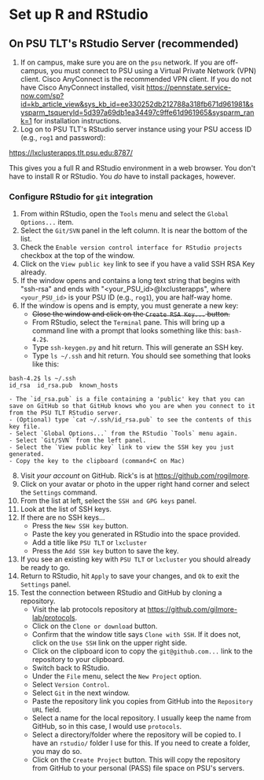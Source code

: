 # Set up R and RStudio

## On PSU TLT's RStudio Server (recommended)

1. If on campus, make sure you are on the `psu` network. 
If you are off-campus, you must connect to PSU using a Virtual Private Network (VPN) client.
Cisco AnyConnect is the recommended VPN client.
If you do not have Cisco AnyConnect installed, visit <https://pennstate.service-now.com/sp?id=kb_article_view&sys_kb_id=ee330252db212788a318fb671d961981&sysparm_tsqueryId=5d397a69db1ea34497c9ffe61d961965&sysparm_rank=1> for installation instructions.
1. Log on to PSU TLT's RStudio server instance using your PSU access ID (e.g., `rog1` and password):

<https://lxclusterapps.tlt.psu.edu:8787/>

This gives you a full R and RStudio environment in a web browser.
You don't have to install R or RStudio.
You *do* have to install packages, however.

### Configure RStudio for `git` integration

1. From within RStudio, open the `Tools` menu and select the `Global Options...` item.
2. Select the `Git/SVN` panel in the left column. It is near the bottom of the list.
3. Check the `Enable version control interface for RStudio projects` checkbox at the top of the window.
4. Click on the `View public key` link to see if you have a valid SSH RSA Key already. 
5. If the window opens and contains a long text string that begins with "ssh-rsa" and ends with "<your_PSU_id>@lxclusterapps", where `<your_PSU_id>` is your PSU ID (e.g., `rog1`), you are half-way home.
6. If the window is opens and is empty, you must generate a new key:
    - ~~Close the window and click on the `Create RSA Key...` button.~~
    - From RStudio, select the `Terminal` pane. This will bring up a command line with a prompt that looks something like this: `bash-4.2$`.
    - Type `ssh-keygen.py` and hit return. This will generate an SSH key.
    - Type `ls ~/.ssh` and hit return. You should see something that looks like this:
```
bash-4.2$ ls ~/.ssh
id_rsa  id_rsa.pub  known_hosts
```
    - The `id_rsa.pub` is a file containing a 'public' key that you can save on GitHub so that GitHub knows who you are when you connect to it from the PSU TLT RStudio server.
    - (Optional) type `cat ~/.ssh/id_rsa.pub` to see the contents of this key file.
    - Select `Global Options...` from the RStudio `Tools` menu again.
    - Select `Git/SVN` from the left panel.
    - Select the `View public key` link to view the SSH key you just generated.
    - Copy the key to the clipboard (command+C on Mac)
8. Visit *your account* on GitHub. Rick's is at <https://github.com/rogilmore>.
9. Click on your avatar or photo in the upper right hand corner and select the `Settings` command.
10. From the list at left, select the `SSH and GPG keys` panel.
11. Look at the list of SSH keys.
12. If there are no SSH keys...
    - Press the `New SSH key` button.
    - Paste the key you generated in RStudio into the space provided.
    - Add a title like `PSU TLT` or `lxcluster`
    - Press the `Add SSH key` button to save the key.
13. If you see an existing key with `PSU TLT` or `lxcluster` you should already be ready to go.
14. Return to RStudio, hit `Apply` to save your changes, and `Ok` to exit the `Settings` panel.
15. Test the connection between RStudio and GitHub by cloning a repository.
    - Visit the lab protocols repository at <https://github.com/gilmore-lab/protocols>.
    - Click on the `Clone or download` button.
    - Confirm that the window title says `Clone with SSH`. If it does not, click on the `Use SSH` link on the upper right side.
    - Click on the clipboard icon to copy the `git@github.com...` link to the repository to your clipboard.
    - Switch back to RStudio.
    - Under the `File` menu, select the `New Project` option.
    - Select `Version Control`.
    - Select `Git` in the next window.
    - Paste the repository link you copies from GitHub into the `Repository URL` field.
    - Select a name for the local repository. I usually keep the name from GitHub, so in this case, I would use `protocols`.
    - Select a directory/folder where the repository will be copied to. I have an `rstudio/` folder I use for this. If you need to create a folder, you may do so.
    - Click on the `Create Project` button. This will copy the repository from GitHub to your personal (PASS) file space on PSU's servers. 